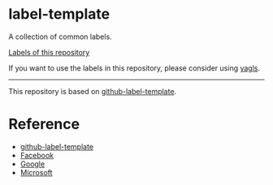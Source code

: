 # label-template
A collection of common labels.

[Labels of this repository](https://github.com/preeded/label-template/labels)

If you want to use the labels in this repository, please consider using [yagls](https://github.com/preeded/yagls).

------

This repository is based on [github-label-template](https://github.com/xavierchow/github-label-template).

# Reference
* [github-label-template](https://github.com/xavierchow/github-label-template)
* [Facebook](https://github.com/facebook)
* [Google](https://github.com/google)
* [Microsoft]([https://github.com/google](https://github.com/microsoft))
